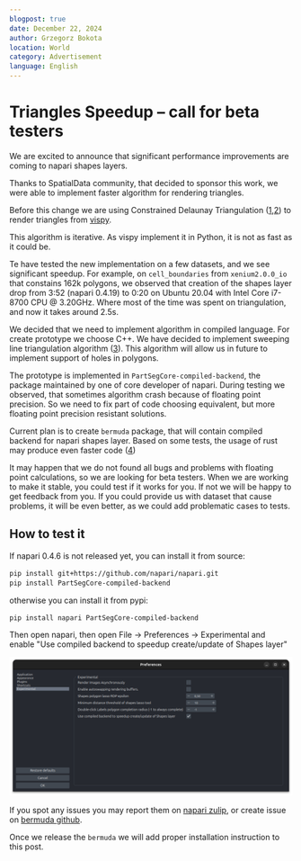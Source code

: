 ```yaml
---
blogpost: true
date: December 22, 2024
author: Grzegorz Bokota
location: World
category: Advertisement
language: English
---
```


# Triangles Speedup – call for beta testers

We are excited to announce that significant performance improvements are coming to napari shapes layers. 

Thanks to SpatialData community, that decided to sponsor this work, we were able to implement faster algorithm for rendering triangles. 

Before this change we are using Constrained Delaunay Triangulation ([1](https://doi.org/10.1007/BF01553881),[2](https://www.cs.jhu.edu/~misha/Spring16/Chew87.pdf)) to render triangles from [vispy](https://vispy.org/).

This algorithm is iterative. As vispy implement it in Python, it is not as fast as it could be. 


Te have tested the new implementation on a few datasets, and we see significant speedup. For example, on `cell_boundaries` from `xenium2.0.0_io` that constains 162k polygons,
we observed that creation of the shapes layer drop from 3:52 (napari 0.4.19) to 0:20 on Ubuntu 20.04 with Intel Core i7-8700 CPU @ 3.20GHz.
Where most of the time was spent on triangulation, and now it takes around 2.5s.

We decided that we need to implement algorithm in compiled language. For create prototype we choose C++.
We have decided to implement sweeping line triangulation algorithm ([3](https://doi.org/10.1007/978-3-540-77974-2)).
This algorithm will allow us in future to implement support of holes in polygons.

The prototype is implemented in `PartSegCore-compiled-backend`, the package maintained by one of core developer of napari.
During testing we observed, that sometimes algorithm crash because of floating point precision. 
So we need to fix part of code choosing equivalent, but more floating point precision resistant solutions.

Current plan is to create `bermuda` package, that will contain compiled backend for napari shapes layer.
Based on some tests, the usage of rust may produce even faster code ([4](https://github.com/napari/bermuda/pull/1))


It may happen that we do not found all bugs and problems with floating point calculations, so we are looking for beta testers.
When we are working to make it stable, you could test if it works for you. If not we will be happy to get feedback from you. If you could provide us with dataset that cause problems, it will be even better, as we could add problematic cases to tests.


## How to test it

If napari 0.4.6 is not released yet, you can install it from source:

```bash
pip install git+https://github.com/napari/napari.git
pip install PartSegCore-compiled-backend
``` 
otherwise you can install it from pypi:

```bash
pip install napari PartSegCore-compiled-backend
```

Then open napari, then open File → Preferences → Experimental and enable "Use compiled backend to speedup create/update of Shapes layer"

![Experimental settings](images/speedup_triangulate_shapes.png)

If you spot any issues you may report them on [napari zulip](https://napari.zulipchat.com/), or create issue on [bermuda github](https:/github.com/bermuda/napari/issues).


Once we release the `bermuda` we will add proper installation instruction to this post.